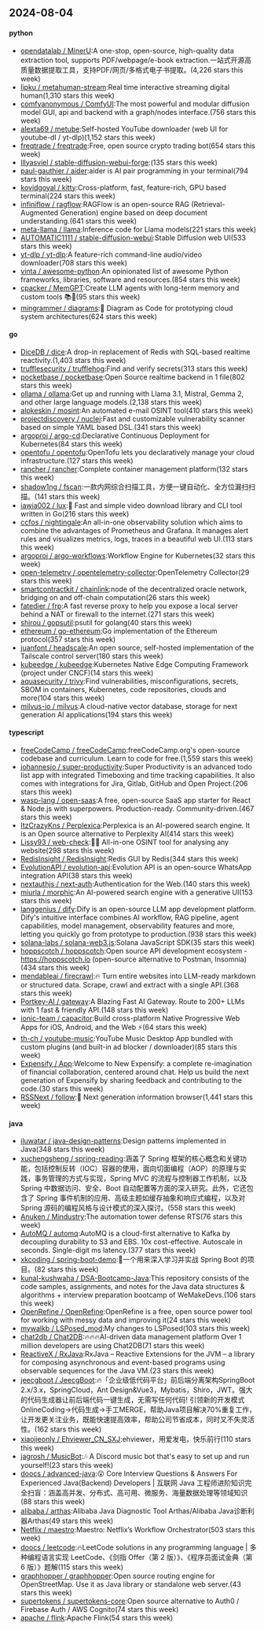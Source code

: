 ## 2024-08-04

#### python
* [opendatalab / MinerU](https://github.com/opendatalab/MinerU):A one-stop, open-source, high-quality data extraction tool, supports PDF/webpage/e-book extraction.一站式开源高质量数据提取工具，支持PDF/网页/多格式电子书提取。(4,226 stars this week)
* [lipku / metahuman-stream](https://github.com/lipku/metahuman-stream):Real time interactive streaming digital human(1,310 stars this week)
* [comfyanonymous / ComfyUI](https://github.com/comfyanonymous/ComfyUI):The most powerful and modular diffusion model GUI, api and backend with a graph/nodes interface.(756 stars this week)
* [alexta69 / metube](https://github.com/alexta69/metube):Self-hosted YouTube downloader (web UI for youtube-dl / yt-dlp)(1,152 stars this week)
* [freqtrade / freqtrade](https://github.com/freqtrade/freqtrade):Free, open source crypto trading bot(654 stars this week)
* [lllyasviel / stable-diffusion-webui-forge](https://github.com/lllyasviel/stable-diffusion-webui-forge):(135 stars this week)
* [paul-gauthier / aider](https://github.com/paul-gauthier/aider):aider is AI pair programming in your terminal(794 stars this week)
* [kovidgoyal / kitty](https://github.com/kovidgoyal/kitty):Cross-platform, fast, feature-rich, GPU based terminal(224 stars this week)
* [infiniflow / ragflow](https://github.com/infiniflow/ragflow):RAGFlow is an open-source RAG (Retrieval-Augmented Generation) engine based on deep document understanding.(641 stars this week)
* [meta-llama / llama](https://github.com/meta-llama/llama):Inference code for Llama models(221 stars this week)
* [AUTOMATIC1111 / stable-diffusion-webui](https://github.com/AUTOMATIC1111/stable-diffusion-webui):Stable Diffusion web UI(533 stars this week)
* [yt-dlp / yt-dlp](https://github.com/yt-dlp/yt-dlp):A feature-rich command-line audio/video downloader(708 stars this week)
* [vinta / awesome-python](https://github.com/vinta/awesome-python):An opinionated list of awesome Python frameworks, libraries, software and resources.(854 stars this week)
* [cpacker / MemGPT](https://github.com/cpacker/MemGPT):Create LLM agents with long-term memory and custom tools 📚🦙(95 stars this week)
* [mingrammer / diagrams](https://github.com/mingrammer/diagrams):🎨 Diagram as Code for prototyping cloud system architectures(624 stars this week)

#### go
* [DiceDB / dice](https://github.com/DiceDB/dice):A drop-in replacement of Redis with SQL-based realtime reactivity.(1,403 stars this week)
* [trufflesecurity / trufflehog](https://github.com/trufflesecurity/trufflehog):Find and verify secrets(313 stars this week)
* [pocketbase / pocketbase](https://github.com/pocketbase/pocketbase):Open Source realtime backend in 1 file(802 stars this week)
* [ollama / ollama](https://github.com/ollama/ollama):Get up and running with Llama 3.1, Mistral, Gemma 2, and other large language models.(2,138 stars this week)
* [alpkeskin / mosint](https://github.com/alpkeskin/mosint):An automated e-mail OSINT tool(410 stars this week)
* [projectdiscovery / nuclei](https://github.com/projectdiscovery/nuclei):Fast and customizable vulnerability scanner based on simple YAML based DSL.(341 stars this week)
* [argoproj / argo-cd](https://github.com/argoproj/argo-cd):Declarative Continuous Deployment for Kubernetes(84 stars this week)
* [opentofu / opentofu](https://github.com/opentofu/opentofu):OpenTofu lets you declaratively manage your cloud infrastructure.(127 stars this week)
* [rancher / rancher](https://github.com/rancher/rancher):Complete container management platform(132 stars this week)
* [shadow1ng / fscan](https://github.com/shadow1ng/fscan):一款内网综合扫描工具，方便一键自动化、全方位漏扫扫描。(141 stars this week)
* [iawia002 / lux](https://github.com/iawia002/lux):👾 Fast and simple video download library and CLI tool written in Go(216 stars this week)
* [ccfos / nightingale](https://github.com/ccfos/nightingale):An all-in-one observability solution which aims to combine the advantages of Prometheus and Grafana. It manages alert rules and visualizes metrics, logs, traces in a beautiful web UI.(113 stars this week)
* [argoproj / argo-workflows](https://github.com/argoproj/argo-workflows):Workflow Engine for Kubernetes(32 stars this week)
* [open-telemetry / opentelemetry-collector](https://github.com/open-telemetry/opentelemetry-collector):OpenTelemetry Collector(29 stars this week)
* [smartcontractkit / chainlink](https://github.com/smartcontractkit/chainlink):node of the decentralized oracle network, bridging on and off-chain computation(26 stars this week)
* [fatedier / frp](https://github.com/fatedier/frp):A fast reverse proxy to help you expose a local server behind a NAT or firewall to the internet.(271 stars this week)
* [shirou / gopsutil](https://github.com/shirou/gopsutil):psutil for golang(40 stars this week)
* [ethereum / go-ethereum](https://github.com/ethereum/go-ethereum):Go implementation of the Ethereum protocol(357 stars this week)
* [juanfont / headscale](https://github.com/juanfont/headscale):An open source, self-hosted implementation of the Tailscale control server(180 stars this week)
* [kubeedge / kubeedge](https://github.com/kubeedge/kubeedge):Kubernetes Native Edge Computing Framework (project under CNCF)(14 stars this week)
* [aquasecurity / trivy](https://github.com/aquasecurity/trivy):Find vulnerabilities, misconfigurations, secrets, SBOM in containers, Kubernetes, code repositories, clouds and more(104 stars this week)
* [milvus-io / milvus](https://github.com/milvus-io/milvus):A cloud-native vector database, storage for next generation AI applications(194 stars this week)

#### typescript
* [freeCodeCamp / freeCodeCamp](https://github.com/freeCodeCamp/freeCodeCamp):freeCodeCamp.org's open-source codebase and curriculum. Learn to code for free.(1,559 stars this week)
* [johannesjo / super-productivity](https://github.com/johannesjo/super-productivity):Super Productivity is an advanced todo list app with integrated Timeboxing and time tracking capabilities. It also comes with integrations for Jira, Gitlab, GitHub and Open Project.(206 stars this week)
* [wasp-lang / open-saas](https://github.com/wasp-lang/open-saas):A free, open-source SaaS app starter for React & Node.js with superpowers. Production-ready. Community-driven.(467 stars this week)
* [ItzCrazyKns / Perplexica](https://github.com/ItzCrazyKns/Perplexica):Perplexica is an AI-powered search engine. It is an Open source alternative to Perplexity AI(414 stars this week)
* [Lissy93 / web-check](https://github.com/Lissy93/web-check):🕵️‍♂️ All-in-one OSINT tool for analysing any website(298 stars this week)
* [RedisInsight / RedisInsight](https://github.com/RedisInsight/RedisInsight):Redis GUI by Redis(344 stars this week)
* [EvolutionAPI / evolution-api](https://github.com/EvolutionAPI/evolution-api):Evolution API is an open-source WhatsApp integration API(38 stars this week)
* [nextauthjs / next-auth](https://github.com/nextauthjs/next-auth):Authentication for the Web.(140 stars this week)
* [miurla / morphic](https://github.com/miurla/morphic):An AI-powered search engine with a generative UI(153 stars this week)
* [langgenius / dify](https://github.com/langgenius/dify):Dify is an open-source LLM app development platform. Dify's intuitive interface combines AI workflow, RAG pipeline, agent capabilities, model management, observability features and more, letting you quickly go from prototype to production.(938 stars this week)
* [solana-labs / solana-web3.js](https://github.com/solana-labs/solana-web3.js):Solana JavaScript SDK(35 stars this week)
* [hoppscotch / hoppscotch](https://github.com/hoppscotch/hoppscotch):Open source API development ecosystem - https://hoppscotch.io (open-source alternative to Postman, Insomnia)(434 stars this week)
* [mendableai / firecrawl](https://github.com/mendableai/firecrawl):🔥 Turn entire websites into LLM-ready markdown or structured data. Scrape, crawl and extract with a single API.(368 stars this week)
* [Portkey-AI / gateway](https://github.com/Portkey-AI/gateway):A Blazing Fast AI Gateway. Route to 200+ LLMs with 1 fast & friendly API.(148 stars this week)
* [ionic-team / capacitor](https://github.com/ionic-team/capacitor):Build cross-platform Native Progressive Web Apps for iOS, Android, and the Web ⚡️(64 stars this week)
* [th-ch / youtube-music](https://github.com/th-ch/youtube-music):YouTube Music Desktop App bundled with custom plugins (and built-in ad blocker / downloader)(85 stars this week)
* [Expensify / App](https://github.com/Expensify/App):Welcome to New Expensify: a complete re-imagination of financial collaboration, centered around chat. Help us build the next generation of Expensify by sharing feedback and contributing to the code.(30 stars this week)
* [RSSNext / follow](https://github.com/RSSNext/follow):🧡 Next generation information browser(1,441 stars this week)

#### java
* [iluwatar / java-design-patterns](https://github.com/iluwatar/java-design-patterns):Design patterns implemented in Java(348 stars this week)
* [xuchengsheng / spring-reading](https://github.com/xuchengsheng/spring-reading):涵盖了 Spring 框架的核心概念和关键功能，包括控制反转（IOC）容器的使用，面向切面编程（AOP）的原理与实践，事务管理的方式与实现，Spring MVC 的流程与控制器工作机制，以及 Spring 中数据访问、安全、Boot 自动配置等方面的深入研究。此外，它还包含了 Spring 事件机制的应用、高级主题如缓存抽象和响应式编程，以及对 Spring 源码的编程风格与设计模式的深入探讨。(558 stars this week)
* [Anuken / Mindustry](https://github.com/Anuken/Mindustry):The automation tower defense RTS(76 stars this week)
* [AutoMQ / automq](https://github.com/AutoMQ/automq):AutoMQ is a cloud-first alternative to Kafka by decoupling durability to S3 and EBS. 10x cost-effective. Autoscale in seconds. Single-digit ms latency.(377 stars this week)
* [xkcoding / spring-boot-demo](https://github.com/xkcoding/spring-boot-demo):🚀一个用来深入学习并实战 Spring Boot 的项目。(82 stars this week)
* [kunal-kushwaha / DSA-Bootcamp-Java](https://github.com/kunal-kushwaha/DSA-Bootcamp-Java):This repository consists of the code samples, assignments, and notes for the Java data structures & algorithms + interview preparation bootcamp of WeMakeDevs.(106 stars this week)
* [OpenRefine / OpenRefine](https://github.com/OpenRefine/OpenRefine):OpenRefine is a free, open source power tool for working with messy data and improving it(24 stars this week)
* [mywalkb / LSPosed_mod](https://github.com/mywalkb/LSPosed_mod):My changes to LSPosed(103 stars this week)
* [chat2db / Chat2DB](https://github.com/chat2db/Chat2DB):🔥🔥🔥AI-driven data management platform Over 1 million developers are using Chat2DB(71 stars this week)
* [ReactiveX / RxJava](https://github.com/ReactiveX/RxJava):RxJava – Reactive Extensions for the JVM – a library for composing asynchronous and event-based programs using observable sequences for the Java VM.(23 stars this week)
* [jeecgboot / JeecgBoot](https://github.com/jeecgboot/JeecgBoot):🔥「企业级低代码平台」前后端分离架构SpringBoot 2.x/3.x，SpringCloud，Ant Design&Vue3，Mybatis，Shiro，JWT。强大的代码生成器让前后端代码一键生成，无需写任何代码! 引领新的开发模式OnlineCoding->代码生成->手工MERGE，帮助Java项目解决70%重复工作，让开发更关注业务，既能快速提高效率，帮助公司节省成本，同时又不失灵活性。(162 stars this week)
* [xiaojieonly / Ehviewer_CN_SXJ](https://github.com/xiaojieonly/Ehviewer_CN_SXJ):ehviewer，用爱发电，快乐前行(110 stars this week)
* [jagrosh / MusicBot](https://github.com/jagrosh/MusicBot):🎶 A Discord music bot that's easy to set up and run yourself!(23 stars this week)
* [doocs / advanced-java](https://github.com/doocs/advanced-java):😮 Core Interview Questions & Answers For Experienced Java(Backend) Developers | 互联网 Java 工程师进阶知识完全扫盲：涵盖高并发、分布式、高可用、微服务、海量数据处理等领域知识(88 stars this week)
* [alibaba / arthas](https://github.com/alibaba/arthas):Alibaba Java Diagnostic Tool Arthas/Alibaba Java诊断利器Arthas(49 stars this week)
* [Netflix / maestro](https://github.com/Netflix/maestro):Maestro: Netflix’s Workflow Orchestrator(503 stars this week)
* [doocs / leetcode](https://github.com/doocs/leetcode):🔥LeetCode solutions in any programming language | 多种编程语言实现 LeetCode、《剑指 Offer（第 2 版）》、《程序员面试金典（第 6 版）》题解(115 stars this week)
* [graphhopper / graphhopper](https://github.com/graphhopper/graphhopper):Open source routing engine for OpenStreetMap. Use it as Java library or standalone web server.(43 stars this week)
* [supertokens / supertokens-core](https://github.com/supertokens/supertokens-core):Open source alternative to Auth0 / Firebase Auth / AWS Cognito(74 stars this week)
* [apache / flink](https://github.com/apache/flink):Apache Flink(54 stars this week)

